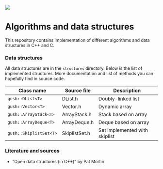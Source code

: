 ![](https://github.com/vadimgush/algorithms/workflows/CMake/badge.svg)

# Algorithms and data structures

This repository contains implementation of different algorithms and data structures in C++ and C.

### Data structures

All data structures are in the `structures` directory. Below is the list of implemented structures.
More documentation and list of methods you can hopefully find in source code.

| Class name | Source file  | Description |
| --- | --- | --- |
| `gush::DList<T>` | DList.h | Doubly-linked list |
| `gush::Vector<T>` | Vector.h | Dynamic array |
| `gush::ArrayStack<T>` | ArrayStack.h | Stack based on array |
| `gush::ArrayDeque<T>` | ArrayDeque.h | Deque based on array |
| `gush::SkiplistSet<T>` | SkiplistSet.h | Set implemented with skiplist |

### Literature and sources

 * "Open data structures (in C++)" by Pat Mortin
